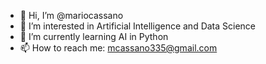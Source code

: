 - 👋 Hi, I’m @mariocassano
- 👀 I’m interested in Artificial Intelligence and Data Science
- 🌱 I’m currently learning AI in Python
- 📫 How to reach me: mcassano335@gmail.com
